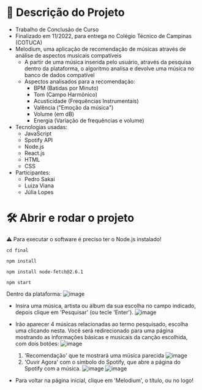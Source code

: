 # 📁 Descrição do Projeto
  - Trabalho de Conclusão de Curso 
  - Finalizado em 11/2022, para entrega no Colégio Técnico de Campinas (COTUCA)
  - Melodium, uma aplicação de recomendação de músicas através de análise de aspectos musicais compatíveis
    - A partir de uma música inserida pelo usuário, através da pesquisa dentro da plataforma, o algoritmo analisa e devolve uma música no banco de dados compatível
    - Aspectos analisados para a recomendação:
      - BPM (Batidas por Minuto)
      - Tom (Campo Harmônico)
      - Acusticidade (Frequências Instrumentais)
      - Valência ("Emoção da música")
      - Volume (em dB)
      - Energia (Variação de frequências e volume)
  - Tecnologias usadas:
    - JavaScript
    - Spotify API
    - Node.js
    - React.js
    - HTML
    - CSS
  - Participantes:
    - Pedro Sakai
    - Luiza Viana
    - Júlia Lopes
 
# 🛠️ Abrir e rodar o projeto

⚠️ Para executar o software é preciso ter o Node.js instalado!

```
cd final

npm install

npm install node-fetch@2.6.1

npm start
```

Dentro da plataforma:
![image](https://user-images.githubusercontent.com/69872395/205049403-403ad7f9-f2d1-4cce-95cc-6ae8557c36fe.png)

- Insira uma música, artista ou álbum da sua escolha no campo indicado, depois clique em 'Pesquisar' (ou tecle 'Enter').
![image](https://user-images.githubusercontent.com/69872395/205050748-1394daf2-f465-4b71-a732-dff1d839822b.png)

- Irão aparecer 4 músicas relacionadas ao termo pesquisado, escolha uma clicando nesta. Você será redirecionado para uma página mostrando as informações básicas e musicais da canção escolhida, com dois botões:
![image](https://user-images.githubusercontent.com/69872395/205050830-48958338-0b08-4fe4-8898-e55f0bb60bed.png)
    1. 'Recomendação' que te mostrará uma música parecida
![image](https://user-images.githubusercontent.com/69872395/205050928-3fe63041-528f-4ff3-b29e-aec3cdda6a24.png)
    2. 'Ouvir Agora' com o símbolo do Spotify, que abre a página do Spotify com a música.
    ![image](https://user-images.githubusercontent.com/69872395/205051258-814c8c9e-9a58-414b-b007-3b109f5333b3.png)
    ![image](https://user-images.githubusercontent.com/69872395/205051300-e33b492f-f8fa-4989-931c-c6cf4f97c4b9.png)


- Para voltar na página inicial, clique em 'Melodium', o título, ou no logo!
